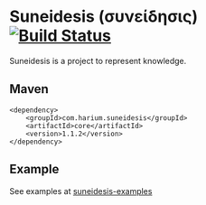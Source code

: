 Suneidesis (συνείδησις) [![Build Status](https://travis-ci.org/Harium/suneidesis.svg?branch=master)](https://travis-ci.org/Harium/suneidesis)
=======================

Suneidesis is a project to represent knowledge.

## Maven
```
<dependency>
    <groupId>com.harium.suneidesis</groupId>
    <artifactId>core</artifactId>
    <version>1.1.2</version>
</dependency>
```

## Example

See examples at [suneidesis-examples](https://github.com/Harium/suneidesis-examples/)
